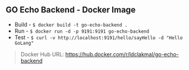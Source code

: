 ## GO Echo Backend - Docker Image

- Build - `$ docker build -t go-echo-backend .`
- Run - `$ docker run -d -p 9191:9191 go-echo-backend`
- Test - `$ curl -v http://localhost:9191/hello/sayHello -d "Hello GoLang"`

> Docker Hub URL: https://hub.docker.com/r/ldclakmal/go-echo-backend
